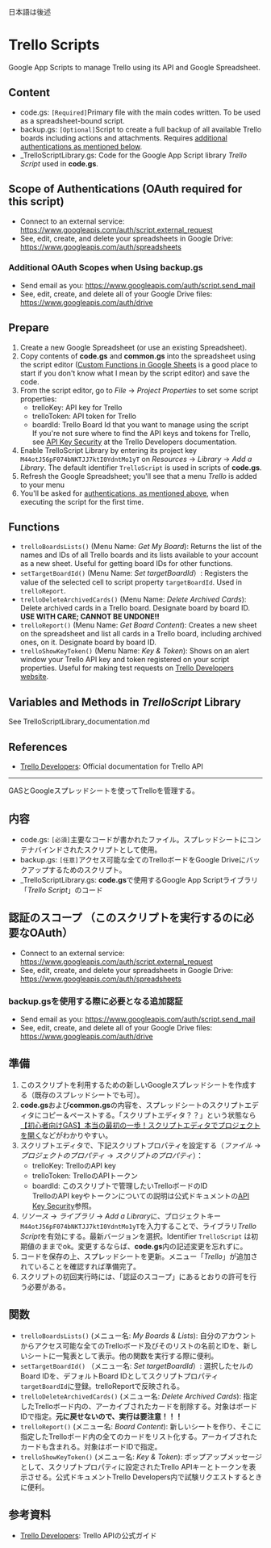 日本語は後述

# Trello Scripts
Google App Scripts to manage Trello using its API and Google Spreadsheet.  

## Content
- code.gs: `[Required]`Primary file with the main codes written. To be used as a spreadsheet-bound script.
- backup.gs: `[Optional]`Script to create a full backup of all available Trello boards including actions and attachments. Requires [additional authentications as mentioned below](https://github.com/ttsukagoshi/Trello_Scripts#additional-oauth-scopes-when-using-trellobackupgs).
- _TrelloScriptLibrary.gs: Code for the Google App Script library *Trello Script* used in **code.gs**.

## Scope of Authentications (OAuth required for this script)
- Connect to an external service: https://www.googleapis.com/auth/script.external_request
- See, edit, create, and delete your spreadsheets in Google Drive: https://www.googleapis.com/auth/spreadsheets

### Additional OAuth Scopes when Using backup.gs
- Send email as you: https://www.googleapis.com/auth/script.send_mail
- See, edit, create, and delete all of your Google Drive files: https://www.googleapis.com/auth/drive

## Prepare
1. Create a new Google Spreadsheet (or use an existing Spreadsheet).
1. Copy contents of **code.gs** and **common.gs** into the spreadsheet using the script editor ([Custom Functions in Google Sheets](https://developers.google.com/apps-script/guides/sheets/functions) is a good place to start if you don't know what I mean by the script editor) and save the code.
1. From the script editor, go to *File* -> *Project Properties* to set some script properties:  
    - trelloKey: API key for Trello
    - trelloToken: API token for Trello
    - boardId: Trello Board Id that you want to manage using the script   
If you're not sure where to find the API keys and tokens for Trello, see [API Key Security](https://developers.trello.com/docs/api-key-security) at the Trello Developers documentation.
1. Enable TrelloScript Library by entering its project key `M44otJ56pF074bNKTJJ7ktI0YdntMo1yT` on *Resources* -> *Library* -> *Add a Library*. The default identifier `TrelloScript` is used in scripts of **code.gs**.
1. Refresh the Google Spreadsheet; you'll see that a menu *Trello* is added to your menu
1. You'll be asked for [authentications, as mentioned above,](https://github.com/ttsukagoshi/Trello_Scripts#scope-of-authentications-oauth-required-for-this-script) when executing the script for the first time.

## Functions
- `trelloBoardsLists()` (Menu Name: *Get My Board*): Returns the list of the names and IDs of all Trello boards and its lists available to your account as a new sheet. Useful for getting board IDs for other functions.
- `setTargetBoardId()` (Menu Name: *Set targetBoardId*）: Registers the value of the selected cell to script property `targetBoardId`. Used in `trelloReport`.
- `trelloDeleteArchivedCards()` (Menu Name: *Delete Archived Cards*): Delete archived cards in a Trello board. Designate board by board ID. **USE WITH CARE; CANNOT BE UNDONE!!**
- `trelloReport()` (Menu Name: *Get Board Content*): Creates a new sheet on the spreadsheet and list all cards in a Trello board, including archived ones, on it. Designate board by board ID.
- `trelloShowKeyToken()` (Menu Name: *Key & Token*): Shows on an alert window your Trello API key and token registered on your script properties. Useful for making test requests on [Trello Developers website](https://developers.trello.com/). 

## Variables and Methods in *TrelloScript* Library
See TrelloScriptLibrary_documentation.md

## References
- [Trello Developers](https://developers.trello.com/): Official documentation for Trello API

---
GASとGoogleスプレッドシートを使ってTrelloを管理する。  

## 内容
- code.gs: `[必須]`主要なコードが書かれたファイル。スプレッドシートにコンテナバインドされたスクリプトとして使用。
- backup.gs: `[任意]`アクセス可能な全てのTrelloボードをGoogle Driveにバックアップするためのスクリプト。
- _TrelloScriptLibrary.gs: **code.gs**で使用するGoogle App Scriptライブラリ「*Trello Script*」のコード

## 認証のスコープ （このスクリプトを実行するのに必要なOAuth）
- Connect to an external service: https://www.googleapis.com/auth/script.external_request
- See, edit, create, and delete your spreadsheets in Google Drive: https://www.googleapis.com/auth/spreadsheets

### backup.gsを使用する際に必要となる追加認証
- Send email as you: https://www.googleapis.com/auth/script.send_mail
- See, edit, create, and delete all of your Google Drive files: https://www.googleapis.com/auth/drive

## 準備
1. このスクリプトを利用するための新しいGoogleスプレッドシートを作成する（既存のスプレッドシートでも可）。
1. **code.gs**および**common.gs**の内容を、スプレッドシートのスクリプトエディタにコピー＆ペーストする。「スクリプトエディタ？？」という状態なら[【初心者向けGAS】本当の最初の一歩！スクリプトエディタでプロジェクトを開く](https://tonari-it.com/gas-script-editor/)などがわかりやすい。
1. スクリプトエディタで、下記スクリプトプロパティを設定する（*ファイル* -> *プロジェクトのプロパティ* -> *スクリプトのプロパティ*）：  
    - trelloKey: TrelloのAPI key
    - trelloToken: TrelloのAPIトークン
    - boardId: このスクリプトで管理したいTrelloボードのID  
TrelloのAPI keyやトークンについての説明は公式ドキュメントの[API Key Security](https://developers.trello.com/docs/api-key-security)参照。
1. *リソース* -> *ライブラリ* -> *Add a Library*に、プロジェクトキー`M44otJ56pF074bNKTJJ7ktI0YdntMo1yT`を入力することで、ライブラリ*Trello Script*を有効にする。最新バージョンを選択。Identifier `TrelloScript` は初期値のままでok。変更するならば、**code.gs**内の記述変更を忘れずに。
1. コードを保存の上、スプレッドシートを更新。メニュー「*Trello*」が追加されていることを確認すれば準備完了。
1. スクリプトの初回実行時には、「認証のスコープ」にあるとおりの許可を行う必要がある。

## 関数
- `trelloBoardsLists()` (メニュー名: *My Boards & Lists*): 自分のアカウントからアクセス可能な全てのTrelloボード及びそのリストの名前とIDを、新しいシートに一覧表として表示。他の関数を実行する際に便利。
- `setTargetBoardId()` （メニュー名: *Set targetBoardId*）: 選択したセルのBoard IDを、デフォルトBoard IDとしてスクリプトプロパティ`targetBoardId`に登録。trelloReportで反映される。
- `trelloDeleteArchivedCards()` (メニュー名: *Delete Archived Cards*): 指定したTrelloボード内の、アーカイブされたカードを削除する。対象はボードIDで指定。**元に戻せないので、実行は要注意！！！**
- `trelloReport()` (メニュー名: *Board Content*): 新しいシートを作り、そこに指定したTrelloボード内の全てのカードをリスト化する。アーカイブされたカードも含まれる。対象はボードIDで指定。
- `trelloShowKeyToken()` (メニュー名: *Key & Token*): ポップアップメッセージとして、スクリプトプロパティに設定されたTrello APIキーとトークンを表示させる。公式ドキュメントTrello Developers内で試験リクエストするときに便利。

## 参考資料
- [Trello Developers](https://developers.trello.com/): Trello APIの公式ガイド
